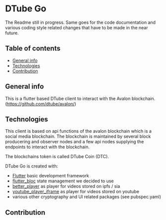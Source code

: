 # DTube Go

The Readme still in progress. Same goes for the code documentation and various coding style related changes that have to be made in the near future.

## Table of contents
* [General info](#general-info)
* [Technologies](#technologies)
* [Contribution](#contribution)

## General info
This is a flutter based DTube client to interact with the Avalon blockchain. (https://github.com/dtube/avalon/)
	
## Technologies
This client is based on api functions of the avalon blockchain which is a social media blockchain. 
The blockchain is maintained by several block producering and observer nodes and a few api nodes supplying the endpoints to interact with the blockchain.

The blockchains token is called DTube Coin (DTC).

DTube Go is created with:
* [Flutter](https://github.com/flutter/flutter) basic development framework
* [flutter_bloc](https://github.com/felangel/bloc/tree/master/packages/flutter_bloc) state management we decided to use
* [better_player](https://github.com/jhomlala/betterplayer) as player for videos stored on ipfs / sia 
* [youtube_player_iframe](https://github.com/sarbagyastha/youtube_player_flutter) as player for videos stored on youtube
* various other cryptography and UI related packages (see pubspec.yaml)

## Contribution